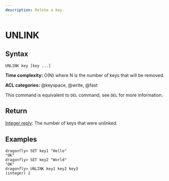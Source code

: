 ```yaml
---
description: Delete a key.
---
```


# UNLINK

## Syntax

    UNLINK key [key ...]

**Time complexity:** O(N) where N is the number of keys that will be removed.

**ACL categories:** @keyspace, @write, @fast

This command is equivalent to `DEL` command, see `DEL` for more information.

## Return

[Integer reply](https://redis.io/docs/reference/protocol-spec#resp-integers): The number of keys that were unlinked.

## Examples

```shell
dragonfly> SET key1 "Hello"
"OK"
dragonfly> SET key2 "World"
"OK"
dragonfly> UNLINK key1 key2 key3
(integer) 2
```
